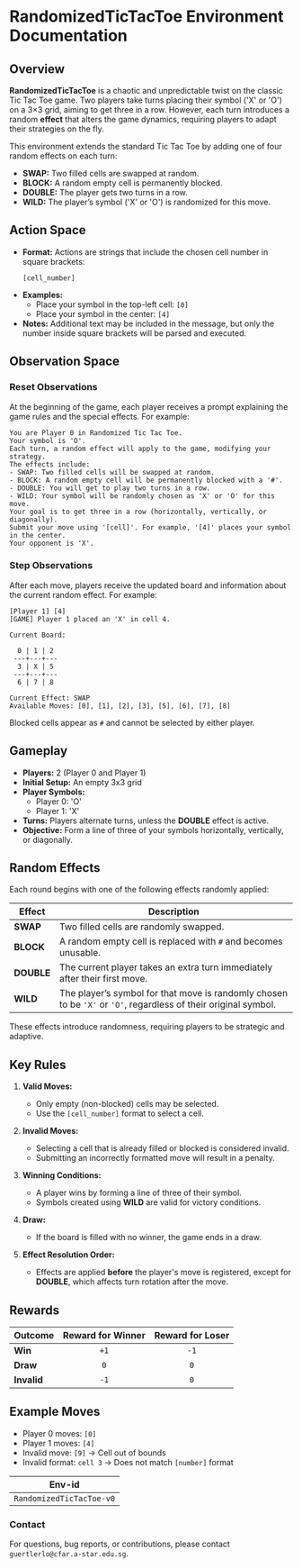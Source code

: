 # RandomizedTicTacToe Environment Documentation

## Overview
**RandomizedTicTacToe** is a chaotic and unpredictable twist on the classic Tic Tac Toe game. Two players take turns placing their symbol ('X' or 'O') on a 3×3 grid, aiming to get three in a row. However, each turn introduces a random **effect** that alters the game dynamics, requiring players to adapt their strategies on the fly.

This environment extends the standard Tic Tac Toe by adding one of four random effects on each turn:
- **SWAP:** Two filled cells are swapped at random.
- **BLOCK:** A random empty cell is permanently blocked.
- **DOUBLE:** The player gets two turns in a row.
- **WILD:** The player’s symbol ('X' or 'O') is randomized for this move.

## Action Space
- **Format:** Actions are strings that include the chosen cell number in square brackets:
  ```plaintext
  [cell_number]
  ```
- **Examples:**
  - Place your symbol in the top-left cell: `[0]`
  - Place your symbol in the center: `[4]`
- **Notes:** Additional text may be included in the message, but only the number inside square brackets will be parsed and executed.

## Observation Space

### Reset Observations
At the beginning of the game, each player receives a prompt explaining the game rules and the special effects. For example:

```plaintext
You are Player 0 in Randomized Tic Tac Toe.
Your symbol is 'O'.
Each turn, a random effect will apply to the game, modifying your strategy.
The effects include:
- SWAP: Two filled cells will be swapped at random.
- BLOCK: A random empty cell will be permanently blocked with a '#'.
- DOUBLE: You will get to play two turns in a row.
- WILD: Your symbol will be randomly chosen as 'X' or 'O' for this move.
Your goal is to get three in a row (horizontally, vertically, or diagonally).
Submit your move using '[cell]'. For example, '[4]' places your symbol in the center.
Your opponent is 'X'.
```

### Step Observations
After each move, players receive the updated board and information about the current random effect. For example:

```plaintext
[Player 1] [4]
[GAME] Player 1 placed an 'X' in cell 4.

Current Board:

  0 | 1 | 2
 ---+---+---
  3 | X | 5
 ---+---+---
  6 | 7 | 8

Current Effect: SWAP
Available Moves: [0], [1], [2], [3], [5], [6], [7], [8]
```

Blocked cells appear as `#` and cannot be selected by either player.

## Gameplay
- **Players:** 2 (Player 0 and Player 1)
- **Initial Setup:** An empty 3x3 grid
- **Player Symbols:**
  - Player 0: 'O'
  - Player 1: 'X'
- **Turns:** Players alternate turns, unless the **DOUBLE** effect is active.
- **Objective:** Form a line of three of your symbols horizontally, vertically, or diagonally.

## Random Effects
Each round begins with one of the following effects randomly applied:

| Effect   | Description |
|----------|-------------|
| **SWAP** | Two filled cells are randomly swapped. |
| **BLOCK** | A random empty cell is replaced with `#` and becomes unusable. |
| **DOUBLE** | The current player takes an extra turn immediately after their first move. |
| **WILD** | The player’s symbol for that move is randomly chosen to be `'X'` or `'O'`, regardless of their original symbol. |

These effects introduce randomness, requiring players to be strategic and adaptive.

## Key Rules
1. **Valid Moves:**
   - Only empty (non-blocked) cells may be selected.
   - Use the `[cell_number]` format to select a cell.

2. **Invalid Moves:**
   - Selecting a cell that is already filled or blocked is considered invalid.
   - Submitting an incorrectly formatted move will result in a penalty.

3. **Winning Conditions:**
   - A player wins by forming a line of three of their symbol.
   - Symbols created using **WILD** are valid for victory conditions.

4. **Draw:**
   - If the board is filled with no winner, the game ends in a draw.

5. **Effect Resolution Order:**
   - Effects are applied **before** the player's move is registered, except for **DOUBLE**, which affects turn rotation after the move.

## Rewards
| Outcome      | Reward for Winner | Reward for Loser |
|--------------|:-----------------:|:----------------:|
| **Win**      | `+1`              | `-1`             |
| **Draw**     | `0`               | `0`              |
| **Invalid**  | `-1`              | `0`              |

## Example Moves
- Player 0 moves: `[0]`
- Player 1 moves: `[4]`
- Invalid move: `[9]` → Cell out of bounds
- Invalid format: `cell 3` → Does not match `[number]` format

| Env-id                       |
|------------------------------|
| `RandomizedTicTacToe-v0`     |

### Contact
For questions, bug reports, or contributions, please contact `guertlerlo@cfar.a-star.edu.sg`.

